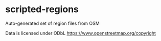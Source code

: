 # scripted-regions
Auto-generated set of region files from OSM

Data is licensed under ODbL https://www.openstreetmap.org/copyright
